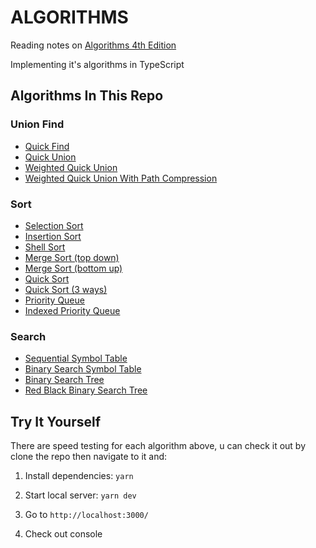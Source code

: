# ALGORITHMS

Reading notes on [Algorithms 4th Edition](https://algs4.cs.princeton.edu/home/)

Implementing it's algorithms in TypeScript

## Algorithms In This Repo

### Union Find

- [Quick Find](https://github.com/Vyse12138/algorithms/blob/main/src/algorithms/unionFind/quickFind.ts)
- [Quick Union](https://github.com/Vyse12138/algorithms/blob/main/src/algorithms/unionFind/quickUnion.ts)
- [Weighted Quick Union](https://github.com/Vyse12138/algorithms/blob/main/src/algorithms/unionFind/weightQuickUnion.ts)
- [Weighted Quick Union With Path Compression](https://github.com/Vyse12138/algorithms/blob/main/src/algorithms/unionFind/weightedQuickUnionWithPathCompression.ts)

### Sort

- [Selection Sort](https://github.com/Vyse12138/algorithms/blob/main/src/algorithms/sort/selection.ts)
- [Insertion Sort](https://github.com/Vyse12138/algorithms/blob/main/src/algorithms/sort/insertion.ts)
- [Shell Sort](https://github.com/Vyse12138/algorithms/blob/main/src/algorithms/sort/shell.ts)
- [Merge Sort (top down)](https://github.com/Vyse12138/algorithms/blob/main/src/algorithms/sort/mergeTopDown.ts)
- [Merge Sort (bottom up)](https://github.com/Vyse12138/algorithms/blob/main/src/algorithms/sort/mergeBottomUp.ts)
- [Quick Sort](https://github.com/Vyse12138/algorithms/blob/main/src/algorithms/sort/quick.ts)
- [Quick Sort (3 ways)](https://github.com/Vyse12138/algorithms/blob/main/src/algorithms/sort/quick3Way.ts)
- [Priority Queue](https://github.com/Vyse12138/algorithms/blob/main/src/algorithms/sort/priorityQueue.ts)
- [Indexed Priority Queue](https://github.com/Vyse12138/algorithms/blob/main/src/algorithms/sort/indexedPriorityQueue.ts)

### Search

- [Sequential Symbol Table](https://github.com/Vyse12138/algorithms/blob/main/src/algorithms/search/sequentialSearchST.ts)
- [Binary Search Symbol Table](https://github.com/Vyse12138/algorithms/blob/main/src/algorithms/search/binarySearchST.ts)
- [Binary Search Tree](https://github.com/Vyse12138/algorithms/blob/main/src/algorithms/search/binarySearchTree.ts)
- [Red Black Binary Search Tree](https://github.com/Vyse12138/algorithms/blob/main/src/algorithms/search/redBlackBST.ts)

## Try It Yourself

There are speed testing for each algorithm above, u can check it out by clone the repo then navigate to it and:

1. Install dependencies: `yarn`

2. Start local server: `yarn dev`

3. Go to `http://localhost:3000/`

4. Check out console

